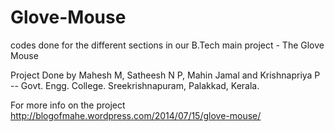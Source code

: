 Glove-Mouse
===========

codes done for the different sections in our B.Tech main project - The Glove Mouse

Project Done by Mahesh M, Satheesh N P, Mahin Jamal and Krishnapriya P -- Govt. Engg. College. Sreekrishnapuram, Palakkad, Kerala.

For more info on the project http://blogofmahe.wordpress.com/2014/07/15/glove-mouse/
